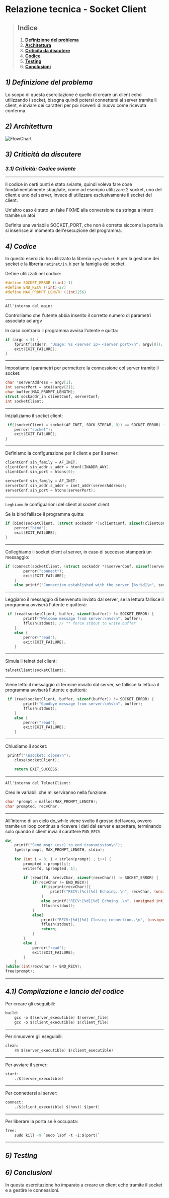 # **Relazione tecnica - Socket Client**

> ## **Indice**
>1) [**Definizione del problema**](#1-definizione-del-problema)
>2) [**Architettura**](#2-architettura)
>3) [**Criticità da discutere**](#3-criticità-da-discutere)
>4) [**Codice**](#4-codice)
>5) [**Testing**](#5-testing)
>6) [**Conclusioni**](#6-conclusioni)

## *1) Definizione del problema*
Lo scopo di questa esercitazione è quello di creare un client echo utilizzando i socket, bisogna quindi potersi connettersi al server tramite il client, e inviare dei caratteri per poi riceverli di nuovo come ricevuta conferma.

## *2) Architettura*
![FlowChart](flowchart.png)

## *3) Criticità da discutere*

### *3.1) Criticità: Codice sviante*
___
Il codice in certi punti è stato sviante, quindi voleva fare cose fondalmentalmente sbagliate, come ad esempio utilizzare 2 socket, uno del client e uno del server, invece di utilizzare esclusivamente il socket del client.

Un'altro caso è stato un fake FIXME alla conversione da stringa a intero tramite un atoi

Definita una variabile SOCKET_PORT, che non è corretta siccome la porta la si inserisce al momento dell'esecuzione del programma.

## *4) Codice*
In questo esercizio ho utilizzato la libreria `sys/socket.h` per la gestione dei socket e la libreria `netinet/in.h` per la famiglia dei socket.

Define utilizzati nel codice:
```c
#define SOCKET_ERROR ((int)-1)
#define END_RECV ((int)-27)
#define MAX_PROMPT_LENGTH ((int)256)
```
___
`All'interno del main:`

Controlliamo che l'utente abbia inserito il corretto numero di parametri associato ad argv

In caso contrario il programma avvisa l'utente e quitta:
```c
if (argc < 3) {
    fprintf(stderr, "Usage: %s <server ip> <server port>\n", argv[0]);
    exit(EXIT_FAILURE);
}
```

___
Impostiamo i parametri per permettere la connessione col server tramite il socket:
```c
char *serverAddress = argv[1];
int serverPort = atoi(argv[2]);
char buffer[MAX_PROMPT_LENGTH];
struct sockaddr_in clientConf, serverConf;
int socketClient;
```

___
Inizializiamo il socket client:
```c
 if((socketClient = socket(AF_INET, SOCK_STREAM, 0)) == SOCKET_ERROR) {
    perror("socket");
    exit(EXIT_FAILURE);
}

```

___
Definiamo la configurazione per il client e per il server:
```c
clientConf.sin_family = AF_INET;
clientConf.sin_addr.s_addr = htonl(INADDR_ANY);
clientConf.sin_port = htons(0);

serverConf.sin_family = AF_INET;
serverConf.sin_addr.s_addr = inet_addr(serverAddress);
serverConf.sin_port = htons(serverPort);
```

___
`Leghiamo` le configuarioni del client al socket client

Se la bind fallisce il programma quitta:
```c
if (bind(socketClient, (struct sockaddr *)&clientConf, sizeof(clientConf)) == SOCKET_ERROR) {
    perror("bind");
    exit(EXIT_FAILURE);
}
```

___
Colleghiamo il socket client al server, in caso di successo stamperà un messaggio:
```c
if (connect(socketClient, (struct sockaddr *)&serverConf, sizeof(serverConf)) == SOCKET_ERROR) {
        perror("connect");
        exit(EXIT_FAILURE);
    }
    else printf("Connection established with the server [%s:%d]\n", serverAddress, serverPort);

```

___
Leggiamo il messaggio di benvenuto inviato dal server, se la lettura fallisce il programma avviserà l'utente e quitterà:
```c
 if (read(socketClient, buffer, sizeof(buffer)) != SOCKET_ERROR) {
        printf("Welcome message from server:\n%s\n", buffer);
        fflush(stdout); // ** force stdout to write buffer
    }
    else {
        perror("read");
        exit(EXIT_FAILURE);
    }
```

___
Simula il telnet del client:
```c
telnetClient(socketClient);
```

___
Viene letto il messaggio di termine inviato dal server, se fallisce la lettura il programma avviserà l'utente e quitterà:
```c
 if (read(socketClient, buffer, sizeof(buffer)) != SOCKET_ERROR) {
        printf("Goodbye message from server:\n%s\n", buffer);
        fflush(stdout);
    }
    else {
        perror("read");
        exit(EXIT_FAILURE);
    }
```

___
Chiudiamo il socket:
```c
 printf("\nsocket::close\n");
    close(socketClient);

    return EXIT_SUCCESS;
```

___
`All'interno del TelnetClient:`

Creo le variabili che mi serviranno nella funzione:
```c
char *prompt = malloc(MAX_PROMPT_LENGTH);
char prompted, recvChar;
```

___
All'interno di un ciclo do_while viene svolto il grosso del lavoro, ovvero tramite un loop continua a ricevere i dati dal server e aspettare, terminando solo quando il client invia il carattere `END_RECV`
```c
do{
    printf("Send msg: (esc) to end transmission\n");
    fgets(prompt, MAX_PROMPT_LENGTH, stdin);
    
    for (int i = 0; i < strlen(prompt) ; i++) { 
        prompted = prompt[i];   
        write(fd, &prompted, 1);  

        if (read(fd, &recvChar, sizeof(recvChar)) != SOCKET_ERROR) {
            if(recvChar != END_RECV){   
                if(isprint(recvChar)){ 
                    printf("RECV:[%c][%d] Echoing..\n", recvChar, (unsigned int)recvChar);
                }
                else printf("RECV:[%d][%d] Echoing..\n", (unsigned int)recvChar, (unsigned int)recvChar);
                fflush(stdout); 
            }
            else{
                printf("RECV:[%d][%d] Closing connection..\n", (unsigned int)recvChar, (unsigned int)recvChar);
                fflush(stdout);
                return;
            }
        }
        else {
            perror("read");
            exit(EXIT_FAILURE);
        }
    }
}while((int)recvChar != END_RECV);
free(prompt);
```
___
## *4.1) Compilazione e lancio del codice*
Per creare gli eseguibili:
```c
build:
	gcc -o $(server_executible) $(server_file)
	gcc -o $(client_executible) $(client_file)
```

___
Per rimuovere gli eseguibili:
```c
clean:
	rm $(server_executible) $(client_executible)
```

___
Per avviare il server:
```c
start:
	./$(server_executible)
```

___
Per connettersi al server:
```c
connect:
	./$(client_executible) $(host) $(port)
```

___
Per liberare la porta se è occupata:
```c
free:
	sudo kill -9 `sudo lsof -t -i:$(port)`
```

___
## *5) Testing*


## *6) Conclusioni*
In questa esercitazione ho imparato a creare un client echo tramite il socket e a gestire le connessioni.

